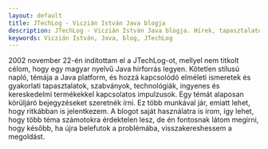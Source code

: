 ```yaml
---
layout: default
title: JTechLog - Viczián István Java blogja
description: JTechLog - Viczián István Java blogja. Hírek, tapasztalatok a Java platform világából.
keywords: Viczián István, Java, blog, JTechLog
---
```


2002 november 22-én indítottam el a JTechLog-ot, mellyel nem titkolt
célom, hogy egy magyar nyelvű Java hírforrás legyen. Kötetlen
stílusú napló, témája a Java platform, és hozzá kapcsolódó
elméleti ismeretek és gyakorlati tapasztalatok, szabványok,
technológiák, ingyenes és kereskedelmi termékekkel kapcsolatos
impulzusok. Egy témát alaposan körüljáró bejegyzéseket szeretnék
írni. Ez több munkával jár, emiatt lehet, hogy ritkábban is
jelentkezem. A blogot saját használatra is írom, így lehet, hogy több
téma számotokra érdektelen lesz, de én fontosnak látom megírni,
hogy később, ha újra belefutok a problémába, visszakereshessem
a megoldást.

